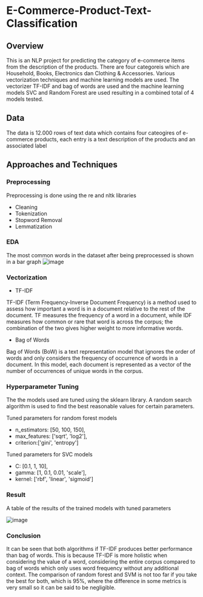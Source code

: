 # E-Commerce-Product-Text-Classification

## Overview
This is an NLP project for predicting the category of e-commerce items from the description of the products. There are four categoreis which are Household, Books, Electronics dan Clothing & Accessories. Various vectorization techniques and machine learning models are used. The vectorizer TF-IDF and bag of words are used and the machine learning models SVC and Random Forest are used resulting in a combined total of 4 models tested.

## Data
The data is 12.000 rows of text data which contains four cateogires of e-commerce products, each entry is a text description of the products and an associated label

## Approaches and Techniques

### Preprocessing
Preprocessing is done using the re and nltk libraries
* Cleaning
* Tokenization
* Stopword Removal
* Lemmatization
  
### EDA
The most common words in the dataset after being preprocessed is shown in a bar graph
![image](https://github.com/user-attachments/assets/b95cefcc-1814-4e23-834c-1d9eecc4e315)

### Vectorization
* TF-IDF
  
TF-IDF (Term Frequency-Inverse Document Frequency) is a method used to assess how important a word is in a document relative to the rest of the document. TF measures the frequency of a word in a document, while IDF measures how common or rare that word is across the corpus; the combination of the two gives higher weight to more informative words.

* Bag of Words
  
Bag of Words (BoW) is a text representation model that ignores the order of words and only considers the frequency of occurrence of words in a document. In this model, each document is represented as a vector of the number of occurrences of unique words in the corpus.

### Hyperparameter Tuning
The the models used are tuned using the sklearn library. A random search algorithm is used to find the best reasonable values for certain parameters.

Tuned parameters for random forest models
* n_estimators: [50, 100, 150], 
* max_features: ['sqrt', 'log2'], 
* criterion:['gini', 'entropy']

Tuned parameters for SVC models
* C: [0.1, 1, 10],  
* gamma: [1, 0.1, 0.01, 'scale'], 
* kernel: ['rbf', 'linear', 'sigmoid'] 


### Result
A table of the results of the trained models with tuned parameters

![image](https://github.com/user-attachments/assets/56bdb5da-d297-4e67-9f5d-c407d370452d)


### Conclusion

It can be seen that both algorithms if TF-IDF produces better performance than bag of words. This is because TF-IDF is more holistic when considering the value of a word, considering the entire corpus compared to bag of words which only uses word frequency without any additional context. The comparison of random forest and SVM is not too far if you take the best for both, which is 95%, where the difference in some metrics is very small so it can be said to be negligible.
